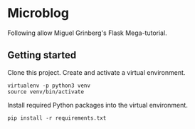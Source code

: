 # Microblog

Following allow Miguel Grinberg's Flask Mega-tutorial.

## Getting started

Clone this project.
Create and activate a virtual environment.
```
virtualenv -p python3 venv
source venv/bin/activate
```

Install required Python packages into the virtual environment.
```
pip install -r requirements.txt
```
